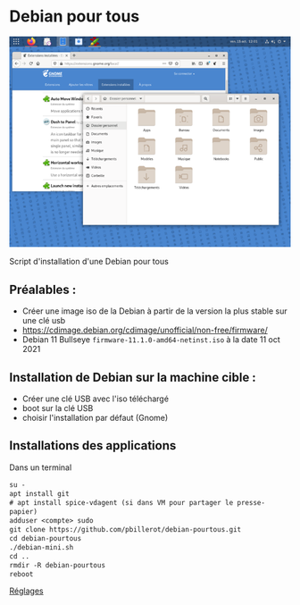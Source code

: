 # Debian pour tous

![](debian-pourtous.png)

Script d'installation d'une Debian pour tous

## Préalables :
- Créer une image iso de la Debian à partir de la version la plus stable sur une clé usb
- https://cdimage.debian.org/cdimage/unofficial/non-free/firmware/
- Debian 11 Bullseye ```firmware-11.1.0-amd64-netinst.iso``` à la date 11 oct 2021

## Installation de Debian sur la machine cible :
- Créer une clé USB avec l'iso téléchargé
- boot sur la clé USB
- choisir l'installation par défaut (Gnome)

## Installations des applications
Dans un terminal
```
su -
apt install git
# apt install spice-vdagent (si dans VM pour partager le presse-papier)
adduser <compte> sudo
git clone https://github.com/pbillerot/debian-pourtous.git
cd debian-pourtous
./debian-mini.sh
cd ..
rmdir -R debian-pourtous
reboot
```

[Réglages](personnalisation.md)

